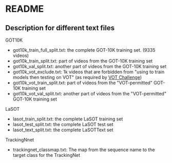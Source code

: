 # README

## Description for different text files
GOT10K
- got10k_train_full_split.txt: the complete GOT-10K training set. (9335 videos)
- got10k_train_split.txt: part of videos from the GOT-10K training set
- got10k_val_split.txt: another part of videos from the GOT-10K training set
- got10k_vot_exclude.txt: 1k videos that are forbidden from "using to train models then testing on VOT" (as required by [VOT Challenge](https://www.votchallenge.net/vot2020/participation.html))
- got10k_vot_train_split.txt: part of videos from the "VOT-permitted" GOT-10K training set
- got10k_vot_val_split.txt: another part of videos from the "VOT-permitted" GOT-10K training set

LaSOT
- lasot_train_split.txt: the complete LaSOT training set
- lasot_test_split.txt: the complete LaSOT test set
- lasot_text_split.txt: the complete LaSOTText set

TrackingNnet
- trackingnet_classmap.txt: The map from the sequence name to the target class for the TrackingNet